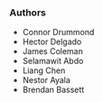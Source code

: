### Authors 

*   Connor Drummond
*   Hector Delgado
*   James Coleman
*   Selamawit Abdo
*   Liang Chen
*   Nestor Ayala
*   Brendan Bassett
